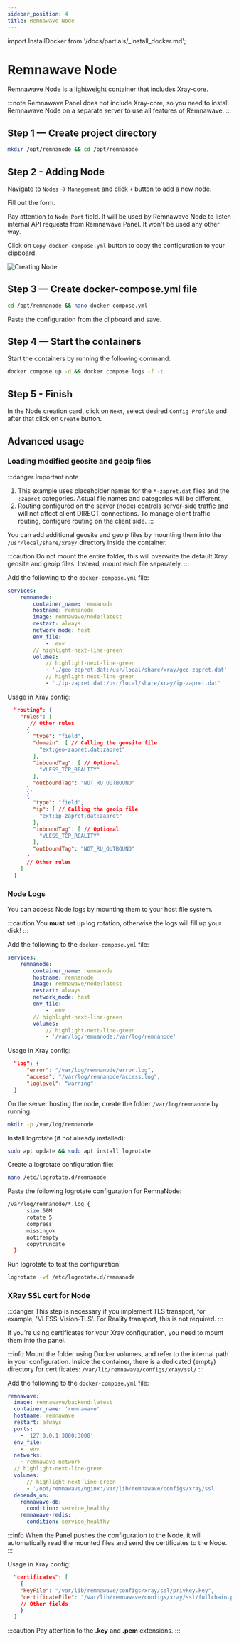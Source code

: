 ```yaml
---
sidebar_position: 4
title: Remnawave Node
---
```


import InstallDocker from '/docs/partials/\_install_docker.md';

# Remnawave Node

Remnawave Node is a lightweight container that includes Xray-core.

:::note
Remnawave Panel does not include Xray-core, so you need to install Remnawave Node on a separate server to use all features of Remnawave.
:::

<InstallDocker />

## Step 1 — Create project directory

```bash title="Create project directory"
mkdir /opt/remnanode && cd /opt/remnanode
```

## Step 2 - Adding Node

Navigate to `Nodes` -> `Management` and click `+` button to add a new node.

Fill out the form.

Pay attention to `Node Port` field. It will be used by Remnawave Node to listen internal API requests from Remnawave Panel. It won't be used any other way.

Click on `Copy docker-compose.yml` button to copy the configuration to your clipboard.

![Creating Node](/install/remnawave-node.webp)

## Step 3 — Create docker-compose.yml file

```bash title="Create docker-compose.yml file"
cd /opt/remnanode && nano docker-compose.yml
```

Paste the configuration from the clipboard and save.

## Step 4 — Start the containers

Start the containers by running the following command:

```bash title="Start the containers"
docker compose up -d && docker compose logs -f -t
```

## Step 5 - Finish

In the Node creation card, click on `Next`, select desired `Config Profile` and after that click on `Create` button.

## Advanced usage

### Loading modified geosite and geoip files

:::danger Important note

1. This example uses placeholder names for the `*-zapret.dat` files and the `:zapret` categories. Actual file names and categories will be different.
2. Routing configured on the server (node) controls server-side traffic and will not affect client DIRECT connections. To manage client traffic routing, configure routing on the client side.
   :::

You can add additional geosite and geoip files by mounting them into the `/usr/local/share/xray/` directory inside the container.

:::caution
Do not mount the entire folder, this will overwrite the default Xray geosite and geoip files. Instead, mount each file separately.
:::

Add the following to the `docker-compose.yml` file:

```yaml
services:
    remnanode:
        container_name: remnanode
        hostname: remnanode
        image: remnawave/node:latest
        restart: always
        network_mode: host
        env_file:
            - .env
        // highlight-next-line-green
        volumes:
            // highlight-next-line-green
            - './geo-zapret.dat:/usr/local/share/xray/geo-zapret.dat'
            // highlight-next-line-green
            - './ip-zapret.dat:/usr/local/share/xray/ip-zapret.dat'
```

Usage in Xray config:

```json
  "routing": {
    "rules": [
       // Other rules
      {
        "type": "field",
        "domain": [ // Calling the geosite file
          "ext:geo-zapret.dat:zapret"
        ],
        "inboundTag": [ // Optional
          "VLESS_TCP_REALITY"
        ],
        "outboundTag": "NOT_RU_OUTBOUND"
      },
      {
        "type": "field",
        "ip": [ // Calling the geoip file
          "ext:ip-zapret.dat:zapret"
        ],
        "inboundTag": [ // Optional
          "VLESS_TCP_REALITY"
        ],
        "outboundTag": "NOT_RU_OUTBOUND"
      }
      // Other rules
    ]
  }
```

### Node Logs

You can access Node logs by mounting them to your host file system.

:::caution
You **must** set up log rotation, otherwise the logs will fill up your disk!
:::

Add the following to the `docker-compose.yml` file:

```yaml
services:
    remnanode:
        container_name: remnanode
        hostname: remnanode
        image: remnawave/node:latest
        restart: always
        network_mode: host
        env_file:
            - .env
        // highlight-next-line-green
        volumes:
            // highlight-next-line-green
            - '/var/log/remnanode:/var/log/remnanode'
```

Usage in Xray config:

```json
  "log": {
      "error": "/var/log/remnanode/error.log",
      "access": "/var/log/remnanode/access.log",
      "loglevel": "warning"
  }
```

On the server hosting the node, create the folder `/var/log/remnanode` by running:

```bash
mkdir -p /var/log/remnanode
```

Install logrotate (if not already installed):

```bash
sudo apt update && sudo apt install logrotate
```

Create a logrotate configuration file:

```bash
nano /etc/logrotate.d/remnanode
```

Paste the following logrotate configuration for RemnaNode:

```bash
/var/log/remnanode/*.log {
      size 50M
      rotate 5
      compress
      missingok
      notifempty
      copytruncate
  }
```

Run logrotate to test the configuration:

```bash
logrotate -vf /etc/logrotate.d/remnanode
```

### XRay SSL cert for Node

:::danger
This step is necessary if you implement TLS transport, for example, 'VLESS-Vision-TLS'. For Reality transport, this is not required.
:::

If you’re using certificates for your Xray configuration, you need to mount them into the panel.

:::info
Mount the folder using Docker volumes, and refer to the internal path in your configuration.
Inside the container, there is a dedicated (empty) directory for certificates:
`/var/lib/remnawave/configs/xray/ssl/`
:::

Add the following to the `docker-compose.yml` file:

```yaml
remnawave:
  image: remnawave/backend:latest
  container_name: 'remnawave'
  hostname: remnawave
  restart: always
  ports:
    - '127.0.0.1:3000:3000'
  env_file:
    - .env
  networks:
    - remnawave-network
  // highlight-next-line-green
  volumes:
      // highlight-next-line-green
      - '/opt/remnawave/nginx:/var/lib/remnawave/configs/xray/ssl'
  depends_on:
    remnawave-db:
      condition: service_healthy
    remnawave-redis:
      condition: service_healthy
```

:::info
When the Panel pushes the configuration to the Node, it will automatically read the mounted files and send the certificates to the Node.
:::

Usage in Xray config:

```json
  "certificates": [
    {
    "keyFile": "/var/lib/remnawave/configs/xray/ssl/privkey.key",
    "certificateFile": "/var/lib/remnawave/configs/xray/ssl/fullchain.pem"
    // Other fields
    }
  ]
```

:::caution
Pay attention to the **.key** and **.pem** extensions.
:::
